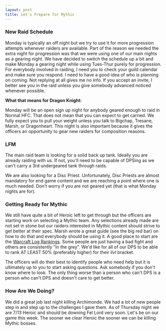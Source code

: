 ```yaml
---
layout: post
title: Let's Prepare for Mythic
---
```


<h3>New Raid Schedule</h3>
<p>Monday is typically an off night but we try to use it for more progression attempts whenever raiders are available. Part of the reason we needed the extra night for progression was that we were using one of our main nights as a gearing night. We have decided to switch the schedule up a bit and make Monday a gearing night while using Tues-Thur purely for progression. For everybody involved in raiding, I need you to check your guild calendar and make sure you respond. I need to have a good idea of who is planning on coming. Not replying at all gives me no info. If you accept an invite, I better see you in the raid unless you give somebody advanced noticed whenever possible.</p>

<b>What that means for Dragon Knight:</b>
<p>Monday will be an open sign up night for anybody geared enough to raid in Normal HFC. That does not mean that you can expect to get carried. We fully expect you to pull your weight unless you talk to Bigchap, Tresane, Marsh, or Dragonheart. This night is also important because it gives the officers an opportunity to gear new raiders for composition reasons.</p>

<h3>LFM</h3>
<p>The main raid team is looking for a solid back up tank. Ideally you are already raiding with us. If not, you'll need to be capable of DPSing as we can't carry a 3rd undergeared tank through raids. </p>
<p>We are also looking for a Disc Priest. Unfortunately, Disc Priests are almost mandatory for end game content and we are reaching a point where one is much needed. Don't worry if you are not geared yet (that is what Monday nights are for).</p>

<h3>Getting Ready for Mythic</h3>
<p>We still have quite a bit of Heroic left to get through but the officers are starting work on selecting a Mythic team. Any selections already made are not set in stone but our raiders interested in Mythic content should strive to get better at their spec. Marsh wrote a great guide (see the big red bar) on how to do that and everybody should be using it. A good place to start are the <a href="https://www.warcraftlogs.com/reports/7zngxKXQPAZhTDwN#fight=5&view=rankings">Warcraft Log Rankings</a>. Some people are just having a bad fight and others are consistently "in the grey". We'd like for all of our DPS to be able to rank AT LEAST 50% (preferably higher) for their ilvl bracket.</p>
<p>The officers will do their best to identify people who need help but it is ultimately up to you to start asking questions. Ask somebody if you don't know where to look. The only thing worse than a person who can't DPS is a person who can't DPS and doesn't care to get better.</p>

<h3>How Are We Doing?</h3>
<p>We did a great job last night killing Archimonde. We had a lot of new people step in and step up to the challenges I gave them. As of Thursday night we are 7/13 Heroic and should be downing Fel Lord very soon. Let's be on our game this week. The sooner we clear Heroic the sooner we can be killing Mythic bosses.</p>